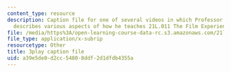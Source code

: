 ```yaml
---
content_type: resource
description: Caption file for one of several videos in which Professor David Thorburn
  describes various aspects of how he teaches 21L.011 The Film Experience.
file: /media/https%3A/open-learning-course-data-rc.s3.amazonaws.com/21l-011-the-film-experience-fall-2013/a39e5de0d2cc54808ddf2d1dfdb4355a_nIMlZ8ErLfs.vtt
file_type: application/x-subrip
resourcetype: Other
title: 3play caption file
uid: a39e5de0-d2cc-5480-8ddf-2d1dfdb4355a
---
```

